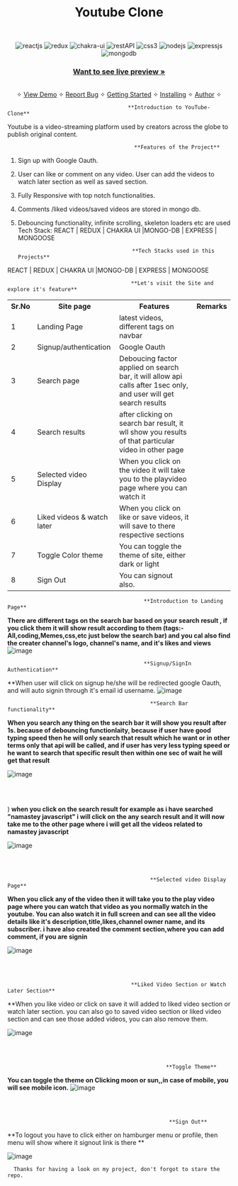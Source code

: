<h1 align="center">Youtube Clone</h1> 
<br />
<p align="center">
    <img src="https://img.shields.io/badge/React_(17.0.2)-20232A?style=for-the-badge&logo=react&logoColor=61DAFB" alt="reactjs" />
    <img src="https://img.shields.io/badge/Redux_(4.1.1)-593D88?style=for-the-badge&logo=redux&logoColor=white" alt="redux" />
    <img src="https://img.shields.io/badge/Chakra%20UI-3bc7bd?style=for-the-badge&logo=chakraui&logoColor=white" alt="chakra-ui"/>
    <img src="https://img.shields.io/badge/Rest_API-02303A?style=for-the-badge&logo=react-router&logoColor=white" alt="restAPI"/>
    <img src="https://img.shields.io/badge/CSS3-1572B6?style=for-the-badge&logo=css3&logoColor=white" alt="css3"/>   
    <img src="https://img.shields.io/badge/Node.js-339933?style=for-the-badge&logo=nodedotjs&logoColor=white" alt="nodejs" />
    <img src="https://img.shields.io/badge/Express.js-000000?style=for-the-badge&logo=express&logoColor=white" alt="expressjs"/>
    <img src="https://img.shields.io/badge/MongoDB-4EA94B?style=for-the-badge&logo=mongodb&logoColor=white" alt="mongodb"/>
</p>

<h3 align="center"><a href="https://youtube-clone-by-navneet-chauhan.netlify.app/"><strong>Want to see live preview »</strong></a></h3>

<p align="center"> 
    <br />&#10023;
    <a href="#Demo">View Demo</a>   &#10023;  
    <a href="https://github.com/MrNavneetChauhan/youtube-react/issues">Report Bug</a>    &#10023;
    <a href="#Getting-Started">Getting Started</a> &#10023; <a href="#Install">Installing</a> &#10023;    
    <a href="#Contact">Author</a> &#10023;
  </p>

                                          **Introduction to YouTube-Clone**
  Youtube is a video-streaming platform used by creators across the globe to publish original content.


                                            **Features of the Project**

1) Sign up with Google Oauth. 
2) User can like or comment on any video. User can add the videos to watch later section as well as saved section.
3) Fully Responsive with top notch functionalities.
4) Comments /liked videos/saved videos are stored in mongo db. 
5) Debouncing functionality, infinite scrolling, skeleton loaders etc are used 
Tech Stack: REACT | REDUX | CHAKRA UI |MONGO-DB | EXPRESS | MONGOOSE

                                           **Tech Stacks used in this Projects**

REACT | REDUX | CHAKRA UI |MONGO-DB | EXPRESS | MONGOOSE


                                           **Let's visit the Site and explore it's feature**
                                            
                                            
                                            

  <table>
    <tr>
      <th>Sr.No</th>
          <th>Site page</th>
          <th>Features</th>
      <th>Remarks</th>
    </tr>
    <tr>
      <td>1</td>
          <td>Landing Page</td>
          <td>latest videos, different tags on navbar </td>
    </tr>
    <tr>
          <td>2</td>
          <td>Signup/authentication</td>
          <td>Google Oauth</td>
    </tr>
    <tr>
         <td>3</td>
          <td>Search page</td>
          <td>Deboucing factor applied on search bar, it will allow api calls after 1sec only, and user will get search results </td>
    </tr>
    <tr>
        <td>4</td>
          <td>Search results</td>
          <td>after clicking on search bar result, it wll show you results of that particular video in other page</td>
    </tr>
    <tr>
          <td>5</td>
              <td>Selected video Display</td>
              <td>When you click on the video it will take you to the playvideo page where you can watch it</td>
      <tr/>
  
  <tr>
          <td>6</td>
              <td>Liked videos & watch later</td>
              <td>When you click on like or save videos, it will save to there respective sections</td>
      <tr/>
    <tr>
          <td>7</td>
              <td>Toggle Color theme</td>
              <td>You can toggle the theme of site, either dark or light</td>
      <tr/>
  <tr>
          <td>8</td>
              <td>Sign Out</td>
              <td>You can signout also.</td>
      <tr/>
  </table>
  
  

                                               **Introduction to Landing Page**

**There are different tags on the search bar based on your search result , if you click them it will show result according to them (tags:- All,coding,Memes,css,etc just below the search bar) and you cal also find the creater channel's logo, channel's name, and it's likes and views** 
![image](https://user-images.githubusercontent.com/93375038/197111503-55643647-15f6-437a-bc86-95b8ff5b0eed.png)



                                               **Signup/SignIn Authentication**
                                                          
 **When user will click on signup he/she will be redirected google Oauth, and will auto signin through it's email id username.
![image](https://user-images.githubusercontent.com/93375038/197108707-df9ad06f-f60c-4fdc-bf03-4b30cd10af55.png)



                                                 **Search Bar functionality**
  **When you search any thing on the search bar it will show you result after 1s. because of debouncing functionlaity, because if user have good typing speed then he will only search that result which he want or in other terms only that api will be called, and if user has very less typing speed or he want to search that specific result then within one sec of wait he will get that result**
  
  ![image](https://user-images.githubusercontent.com/93375038/197111558-5f1ca875-52e0-408a-adb1-99b55d6995f1.png)

  <br/>
  <br/>




)
  **when you click on the search result for example as i have searched "namastey javascript" i will click on the any search result and it will now take me to the other page where i will get all the videos related to namastey javascript**
  
  ![image](https://user-images.githubusercontent.com/93375038/197111667-639fdb7e-636e-4da7-8de5-38a83bc38371.png)

  <br/>
  <br/>





                                                 **Selected video Display Page**
  **When you click any of the video then it will take you to the play video page where you can watch that video as you normally watch in the youtube. You can also watch it in full screen and can see all the video details like it's description,title,likes,channel owner name, and its subscriber. i have also created the comment section,where you  can add comment, if you are signin**
  
  ![image](https://user-images.githubusercontent.com/93375038/197111717-143aae07-cf7c-49fa-85f3-984aa4b6f004.png)

  <br/>
  <br/>
  
                                           **Liked Video Section or Watch Later Section**
**When you like video or click on save it will added to liked video section or watch later section. you can also go to saved video section or liked video section and can see those added videos, you can also remove them.

![image](https://user-images.githubusercontent.com/93375038/197112084-cd8dde82-1bfb-467b-82a9-0a6e38542101.png)

<br/>
<br/>

                                                      **Toggle Theme**
**You can toggle the theme on Clicking moon or sun,,in case of mobile, you will see mobile icon.**
![image](https://user-images.githubusercontent.com/93375038/197113806-9d9b20e9-341f-4023-b680-ab4d1224b14e.png)

<br/>
<br/>

                                                       **Sign Out**
**To logout you have to click either on hamburger menu or profile, then menu will show where it signout link is there **

![image](https://user-images.githubusercontent.com/93375038/197112591-ab5c2264-4563-49a2-9f62-55f8f64879c2.png)
                                                        


      Thanks for having a look on my project, don't forgot to stare the repo.